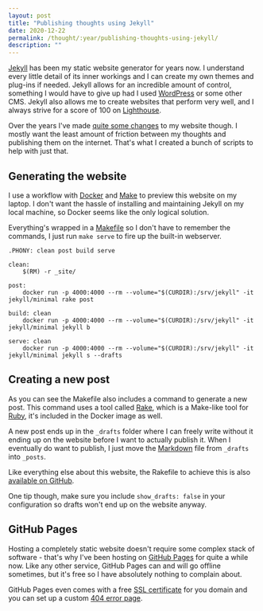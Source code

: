 ```yaml
---
layout: post
title: "Publishing thoughts using Jekyll"
date: 2020-12-22 
permalink: /thought/:year/publishing-thoughts-using-jekyll/
description: ""
---
```


[Jekyll](https://jekyllrb.com/) has been my static website generator for years now. I understand every little detail of its inner workings and I can create my own themes and plug-ins if needed. Jekyll allows for an incredible amount of control, something I would have to give up had I used [WordPress](https://wordpress.org/) or some other CMS. Jekyll also allows me to create websites that perform very well, and I always strive for a score of 100 on [Lighthouse](https://developers.google.com/web/tools/lighthouse).

Over the years I've made [quite some changes](https://github.com/mijndert/website) to my website though. I mostly want the least amount of friction between my thoughts and publishing them on the internet. That's what I created a bunch of scripts to help with just that.

## Generating the website

I use a workflow with [Docker](https://www.docker.com/) and [Make](https://www.gnu.org/software/make/manual/make.html) to preview this website on my laptop. I don't want the hassle of installing and maintaining Jekyll on my local machine, so Docker seems like the only logical solution.

Everything's wrapped in a [Makefile](https://www.gnu.org/software/make/manual/make.html) so I don't have to remember the commands, I just run `make serve` to fire up the built-in webserver.

```
.PHONY: clean post build serve 

clean:
	$(RM) -r _site/

post:
	docker run -p 4000:4000 --rm --volume="$(CURDIR):/srv/jekyll" -it jekyll/minimal rake post

build: clean
	docker run -p 4000:4000 --rm --volume="$(CURDIR):/srv/jekyll" -it jekyll/minimal jekyll b

serve: clean
	docker run -p 4000:4000 --rm --volume="$(CURDIR):/srv/jekyll" -it jekyll/minimal jekyll s --drafts
```

## Creating a new post

As you can see the Makefile also includes a command to generate a new post. This command uses a tool called [Rake](https://github.com/ruby/rake), which is a Make-like tool for [Ruby](https://www.ruby-lang.org/en/), it's included in the Docker image as well.

A new post ends up in the `_drafts` folder where I can freely write without it ending up on the website before I want to actually publish it. When I eventually do want to publish, I just move the [Markdown](https://daringfireball.net/projects/markdown/syntax) file from `_drafts` into `_posts`.

Like everything else about this website, the Rakefile to achieve this is also [available on GitHub](https://github.com/mijndert/website/blob/master/Rakefile).

One tip though, make sure you include `show_drafts: false` in your configuration so drafts won't end up on the website anyway.

## GitHub Pages

Hosting a completely static website doesn't require some complex stack of software - that's why I've been hosting on [GitHub Pages](https://docs.github.com/en/free-pro-team@latest/github/working-with-github-pages/creating-a-github-pages-site) for quite a while now. Like any other service, GitHub Pages can and will go offline sometimes, but it's free so I have absolutely nothing to complain about.

GitHub Pages even comes with a free [SSL certificate](https://docs.github.com/en/free-pro-team@latest/github/working-with-github-pages/securing-your-github-pages-site-with-https) for you domain and you can set up a custom [404 error page](https://docs.github.com/en/free-pro-team@latest/github/working-with-github-pages/creating-a-custom-404-page-for-your-github-pages-site).